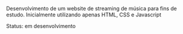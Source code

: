 Desenvolvimento de um website de streaming de música para fins de estudo. Inicialmente utilizando apenas HTML, CSS e Javascript

Status: em desenvolvimento
